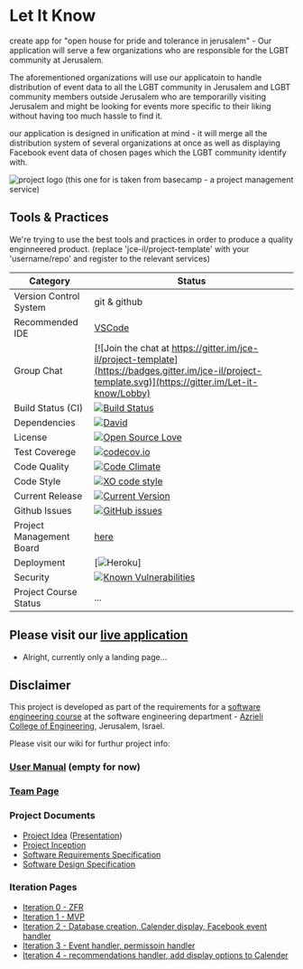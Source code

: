 # Let It Know

create app for "open house for pride and tolerance in jerusalem" - 
Our application will serve a few organizations who are responsible for the LGBT community at Jerusalem.

The aforementioned organizations will use our applicatoin to handle distribution of event data to all the LGBT community in Jerusalem and LGBT community members outside Jerusalem who are temporarilly visiting Jerusalem and might be looking for events more specific to their liking without having too much hassle to find it.

our application is designed in unification at mind - it will merge all the distribution system of several organizations at once
as well as displaying Facebook event data of chosen pages which the LGBT community identify with.

![project logo (this one for is taken from basecamp - a project management service)](http://www.wdg.co.il/wp-content/uploads/2017/01/joh_LOGO.jpg)

## Tools & Practices
We're trying to use the best tools and practices in order to produce a quality enginneered product.
(replace 'jce-il/project-template' with your 'username/repo' and register to the relevant services)

|Category|Status|
|---|---|
| Version Control System| git & github |
| Recommended IDE | [VSCode](https://code.visualstudio.com) |
| Group Chat | [![Join the chat at https://gitter.im/jce-il/project-template](https://badges.gitter.im/jce-il/project-template.svg)](https://gitter.im/Let-it-know/Lobby) |
| Build Status (CI) |  [![Build Status](https://travis-ci.org/jce-il/project-template.svg?branch=master)](https://travis-ci.org/jce-il/project-template) |
| Dependencies | [![David](https://img.shields.io/david/dev/idleberg/vscode-badges.svg?style=flat-square)](https://david-dm.org/jce-il/project-template?type=dev) |
| License | [![Open Source Love](https://badges.frapsoft.com/os/mit/mit.svg?v=102)](https://github.com/ellerbrock/open-source-badge/) |
| Test Coverege | [![codecov.io](https://codecov.io/github/jce-il/project-template/coverage.svg?branch=master)](https://codecov.io/github/jce-il/project-template?branch=master) |
| Code Quality | [![Code Climate](https://codeclimate.com/github/jce-il/project-template.svg)](https://codeclimate.com/github/jce-il/project-template) |
| Code Style | [![XO code style](https://img.shields.io/badge/code_style-XO-5ed9c7.svg)](https://github.com/jce-il/project-template) |
| Current Release | [![Current Version](https://img.shields.io/github/release/jce-il/project-template.svg?style=flat)](https://github.com/jce-il/project-template/releases) |
| Github Issues | [![GitHub issues](https://img.shields.io/github/issues/jce-il/project-template.svg?style=flat)](https://github.com/yeseg11/Let-it-know/issues) |
| Project Management Board| [here](https://github.com/jce-il/project-template/projects/1) |
| Deployment | [![Heroku](http://heroku-badge.herokuapp.com/?app=my-app&style=flat&svg=1&root=index.html)] |
| Security | [![Known Vulnerabilities](https://snyk.io/test/github/jce-il/project-template/badge.svg)](https://snyk.io/test/github/jce-il/project-template) |
| Project Course Status | ... |

## Please visit our [live application](https://demo.reactstarterkit.com/)
- Alright, currently only a landing page...


## Disclaimer
This project is developed as part of the requirements for a [software engineering course](https://github.com/jce-il/se-class/wiki) at the software engineering department - [Azrieli College of Engineering](http://www.jce.ac.il/), Jerusalem, Israel.

Please visit our wiki for furthur project info: 

### [User Manual](../../wiki/user-manual) (empty for now)

### [Team Page](../../wiki/Team)

### Project Documents
- [Project Idea](docs/idea.pdf) ([Presentation](docs/idea-slides.pdf))
- [Project Inception](../../wiki/Project-Inception)
- [Software Requirements Specification](../../wiki/srs)
- [Software Design Specification](../../wiki/sds)

### Iteration Pages
- [Iteration 0 - ZFR](https://github.com/yeseg11/Let-it-know/wiki/Iteration-0)
- [Iteration 1 - MVP](https://github.com/yeseg11/Let-it-know/wiki/Iteration-1)
- [Iteration 2 - Database creation, Calender display, Facebook event handler](https://github.com/yeseg11/Let-it-know/wiki/Iteration-2)
- [Iteration 3 - Event handler, permissoin handler ](https://github.com/yeseg11/Let-it-know/wiki/Iteration-3)
- [Iteration 4 - recommendations handler, add display options to Calender](https://github.com/yeseg11/Let-it-know/wiki/Iteration-4)



